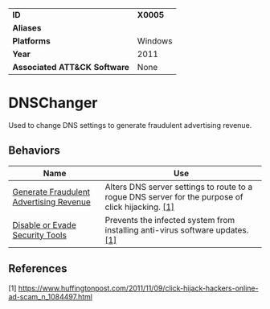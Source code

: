 |||
|---|---|
|**ID**|**X0005**|
|**Aliases**||
|**Platforms**|Windows|
|**Year**|2011|
|**Associated ATT&CK Software**|None|


DNSChanger
==========
Used to change DNS settings to generate fraudulent advertising revenue.

Behaviors
---------
|Name|Use|
|---|---|
|[Generate Fraudulent Advertising Revenue](../impact/generate-fraud-rev.md)|Alters DNS server settings to route to a rogue DNS server for the purpose of click hijacking. [[1]](#1)|
|[Disable or Evade Security Tools](../defense-evasion/disable-security-tools.md)|Prevents the infected system from installing anti-virus software updates. [[1]](#1)|

References
----------
<a name="1">[1]</a> https://www.huffingtonpost.com/2011/11/09/click-hijack-hackers-online-ad-scam_n_1084497.html
